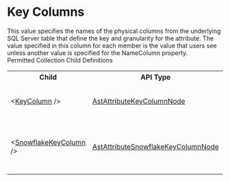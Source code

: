 # Key Columns

<div class="LanguageSummary"><div class ="SummaryItem">This value specifies the names of the physical columns from the underlying SQL Server table that define the key and granularity for the attribute. The value specified in this column for each member is the value that users see unless another value is specified for the NameColumn property.</div></div><div class="SchemaBindingGroup"><div class="SchemaBindingGroupHeader">Permitted Collection Child Definitions</div><table id="SchemaBindingList" class="SchemaBindingList"><tbody><tr><th class="SchemaBindingNameColumnHeader">Child</th><th class="SchemaBindingTypeColumnHeader">API Type</th><th class="SchemaBindingSummaryColumnHeader">Description</th></tr><tr class="cd0"><td class="SchemaBindingName"><span class="punc">&lt;</span><a href=Varigence.Languages.Biml.Dimension.AstAttributeKeyColumnNode.html">KeyColumn</a><span class="punc"> /&gt;</span></td><td class="SchemaBindingType"><a href="../api-reference/Varigence.Languages.Biml.Dimension.AstAttributeKeyColumnNode.html">AstAttributeKeyColumnNode</a></td><td class="SchemaBindingSummary">The AstAttributeKeyColumnNode type corresponds directly to an attribute key column in a SQL Server Analysis Services dimension attribute.</td></tr><tr class="cd1"><td class="SchemaBindingName"><span class="punc">&lt;</span><a href=Varigence.Languages.Biml.Dimension.AstAttributeSnowflakeKeyColumnNode.html">SnowflakeKeyColumn</a><span class="punc"> /&gt;</span></td><td class="SchemaBindingType"><a href="../api-reference/Varigence.Languages.Biml.Dimension.AstAttributeSnowflakeKeyColumnNode.html">AstAttributeSnowflakeKeyColumnNode</a></td><td class="SchemaBindingSummary">The AstAttributeSnowflakeKeyColumnNode type corresponds directly to a snowflaked attribute key column in a SQL Server Analysis Services dimension attribute.</td></tr></tbody></table></div>